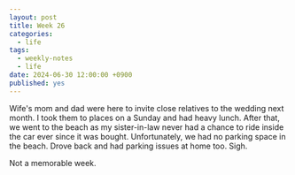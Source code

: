 ```yaml
---
layout: post
title: Week 26
categories:
  - life
tags:
  - weekly-notes
  - life
date: 2024-06-30 12:00:00 +0900
published: yes
---
```

Wife's mom and dad were here to invite close relatives to the wedding next month. I took them to places on a Sunday and had heavy lunch. After that, we went to the beach as my sister-in-law never had a chance to ride inside the car ever since it was bought. Unfortunately, we had no parking space in the beach. Drove back and had parking issues at home too. Sigh. 

Not a memorable week.